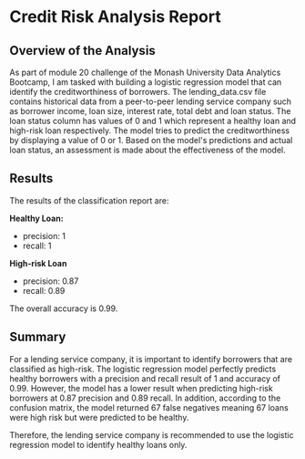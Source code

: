 # Credit Risk Analysis Report

## Overview of the Analysis
As part of module 20 challenge of the Monash University Data Analytics Bootcamp, I am tasked with building a logistic regression model that can identify the creditworthiness of borrowers. The lending_data.csv file contains historical data from a peer-to-peer lending service company such as borrower income, loan size, interest rate, total debt and loan status. The loan status column has values of 0 and 1 which represent a healthy loan and high-risk loan respectively. The model tries to predict the creditworthiness by displaying a value of 0 or 1. Based on the model's predictions and actual loan status, an assessment is made about the effectiveness of the model. 

## Results

The results of the classification report are:

**Healthy Loan:**
- precision: 1
- recall: 1

**High-risk Loan**
- precision: 0.87
- recall: 0.89

The overall accuracy is 0.99. 

## Summary

For a lending service company, it is important to identify borrowers that are classified as high-risk. The logistic regression model perfectly predicts healthy borrowers with a precision and recall result of 1 and accuracy of 0.99. However, the model has a lower result when predicting high-risk borrowers at 0.87 precision and 0.89 recall. In addition, according to the confusion matrix, the model returned 67 false negatives meaning 67 loans were high risk but were predicted to be healthy. 

Therefore, the lending service company is recommended to use the logistic regression model to identify healthy loans only. 


